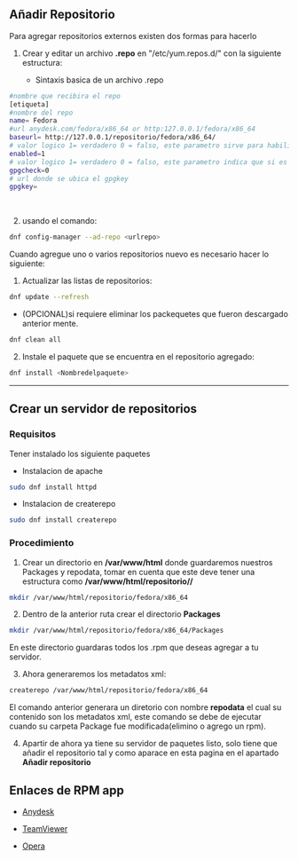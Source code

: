 ## Añadir Repositorio

Para agregar repositorios externos existen dos formas para hacerlo

1. Crear y editar un archivo **.repo**  en "/etc/yum.repos.d/" con la siguiente estructura:
   
   + Sintaxis basica de un archivo .repo

```bash
#nombre que recibira el repo
[etiqueta]
#nombre del repo
name= Fedora
#url anydesk.com/fedora/x86_64 or http:127.0.0.1/fedora/x86_64
baseurl= http://127.0.0.1/repositorio/fedora/x86_64/
# valor logico 1= verdadero 0 = falso, este parametro sirve para habilitar el reposito cuando se ejecute dnf update
enabled=1
# valor logico 1= verdadero 0 = falso, este parametro indica que si es necesario usar un gpgkey si es falso no es necesario porner 
gpgcheck=0
# url donde se ubica el gpgkey
gpgkey=
```

     

2. usando el comando:

```bash
dnf config-manager --ad-repo <urlrepo>
```

Cuando agregue uno o varios repositorios nuevo es necesario hacer lo siguiente:

1. Actualizar las listas de repositorios:

```bash
dnf update --refresh
```

+ (OPCIONAL)si requiere eliminar los packequetes que fueron descargado anterior mente.

```bash
dnf clean all
```

2. Instale el paquete que se encuentra en el repositorio agregado:

```bash
dnf install <Nombredelpaquete>
```

---

## Crear un servidor de repositorios

### Requisitos

Tener instalado los siguiente paquetes

+ Instalacion de apache

```bash
sudo dnf install httpd
```

+ Instalacion de createrepo

```bash
sudo dnf install createrepo
```

### Procedimiento

1. Crear un directorio en **/var/www/html** donde guardaremos nuestros Packages  y repodata, tomar en cuenta que este deve tener una estructura como **/var/www/html/repositorio/<SO>/<arquitectura>**

```bash
mkdir /var/www/html/repositorio/fedora/x86_64
```

2. Dentro de la anterior ruta crear el directorio **Packages**

```bash
mkdir /var/www/html/repositorio/fedora/x86_64/Packages
```

   En este directorio guardaras todos los .rpm que deseas agregar a tu servidor.

3. Ahora generaremos los metadatos xml:

```bash
createrepo /var/www/html/repositorio/fedora/x86_64
```

   El comando anterior generara un diretorio con nombre **repodata** el cual su contenido son los metadatos  xml, este comando se debe de ejecutar cuando su carpeta Package fue modificada(elimino o agrego un rpm).

4. Apartir de ahora ya tiene su servidor de paquetes listo, solo tiene que añadir el repositorio tal y como aparace en esta pagina en el apartado **Añadir repositorio**

## Enlaces de RPM app

+ [Anydesk](https://anydesk.com/es/downloads/thank-you?dv=centos8_64)

+ [TeamViewer](https://download.teamviewer.com/download/linux/teamviewer.x86_64.rpm)

+ [Opera](https://rpm.opera.com/rpm/opera_stable-91.0.4516.65-linux-release-x64-signed.rpm)
